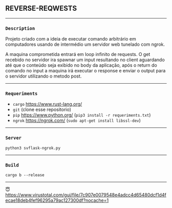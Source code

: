 
## REVERSE-REQWESTS


____________________________________________________________________________________________________
### `Description`

Projeto criado com a ideia de executar comando arbitrário em computadores usando de intermédio um servidor web tunelado com ngrok.

A maquina comprometida entrará em loop infinito de requests. O get recebido no servidor ira spawnar um input resultando no client aguardando até que o conteúdo seja exibido no body da aplicação, após o return do comando no input a maquina irá executar o response e enviar o output para o servidor utilizando o metodo post.

____________________________________________________________________________________________________
### `Requeriments`

* `cargo` https://www.rust-lang.org/
* `git`  (clone esse repositorio)
* `pip` https://www.python.org/ (`pip3 install -r requeriments.txt`)
* `ngrok` https://ngrok.com/ (`sudo apt-get install libssl-dev`)
____________________________________________________________________________________________________
### `Server`
```
python3 svflask-ngrok.py
```
____________________________________________________________________________________________________
### `Build`
```
cargo b --release
```

____________________________________________________________________________________________________

😇 https://www.virustotal.com/gui/file/7c907e0079548e4adcc4d65480dcf1d4fecae18deb4fef96295a79ac127300df?nocache=1
